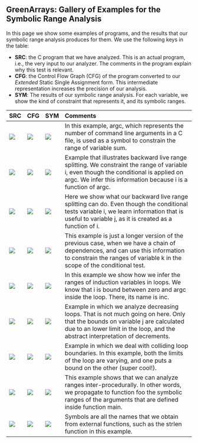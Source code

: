 ## GreenArrays: Gallery of Examples for the Symbolic Range Analysis ##

In this page we show some examples of programs, and the results that our symbolic range analysis produces for them. We use the following keys in the table:

  * **SRC**: the C program that we have analyzed. This is an actual program, i.e., the very input to our analyzer. The comments in the program explain why this test is relevant.
  * **CFG**: the Control Flow Graph (CFG) of the program converted to our _Extended_ Static Single Assignment form. This intermediate representation increases the precision of our analysis.
  * **SYM**: The results of our symbolic range analysis. For each variable, we show the kind of constraint that represents it, and its symbolic ranges.

| **SRC** | **CFG** | **SYM** | **Comments** |
|:--------|:--------|:--------|:-------------|
| [![](http://homepages.dcc.ufmg.br/~fernando/images/c.jpg)](https://code.google.com/p/ecosoc/source/browse/src/tests/sra/if0.txt) | [![](http://homepages.dcc.ufmg.br/~fernando/images/flowchart.jpg)](http://www.dcc.ufmg.br/~fernando/images/sra/if0.pdf) | [![](http://homepages.dcc.ufmg.br/~fernando/images/symbol.jpg)](https://code.google.com/p/ecosoc/source/browse/src/tests/sra/if0.sym) | In this example, argc, which represents the number of command line arguments in a C file, is used as a symbol to constrain the range of variable sum.  |
| [![](http://homepages.dcc.ufmg.br/~fernando/images/c.jpg)](https://code.google.com/p/ecosoc/source/browse/src/tests/sra/if3.txt) | [![](http://homepages.dcc.ufmg.br/~fernando/images/flowchart.jpg)](http://www.dcc.ufmg.br/~fernando/images/sra/if3.pdf) | [![](http://homepages.dcc.ufmg.br/~fernando/images/symbol.jpg)](https://code.google.com/p/ecosoc/source/browse/src/tests/sra/if3.sym) | Example that illustrates backward live range splitting. We constraint the range of variable i, even though the conditional is applied on argc. We infer this information because i is a function of argc.  |
| [![](http://homepages.dcc.ufmg.br/~fernando/images/c.jpg)](https://code.google.com/p/ecosoc/source/browse/src/tests/sra/if1.txt) | [![](http://homepages.dcc.ufmg.br/~fernando/images/flowchart.jpg)](http://www.dcc.ufmg.br/~fernando/images/sra/if1.pdf) | [![](http://homepages.dcc.ufmg.br/~fernando/images/symbol.jpg)](https://code.google.com/p/ecosoc/source/browse/src/tests/sra/if1.sym) | Here we show what our backward live range splitting can do. Even though the conditional tests variable i, we learn information that is useful to variable j, as it is created as a function of i.  |
| [![](http://homepages.dcc.ufmg.br/~fernando/images/c.jpg)](https://code.google.com/p/ecosoc/source/browse/src/tests/sra/if2.txt) | [![](http://homepages.dcc.ufmg.br/~fernando/images/flowchart.jpg)](http://www.dcc.ufmg.br/~fernando/images/sra/if2.pdf) | [![](http://homepages.dcc.ufmg.br/~fernando/images/symbol.jpg)](https://code.google.com/p/ecosoc/source/browse/src/tests/sra/if2.sym) | This example is just a longer version of the previous case, when we have a chain of dependences, and can use this information to constrain the ranges of variable k in the scope of the conditional test.  |
| [![](http://homepages.dcc.ufmg.br/~fernando/images/c.jpg)](https://code.google.com/p/ecosoc/source/browse/src/tests/sra/loop0.txt) | [![](http://homepages.dcc.ufmg.br/~fernando/images/flowchart.jpg)](http://www.dcc.ufmg.br/~fernando/images/sra/loop0.pdf) | [![](http://homepages.dcc.ufmg.br/~fernando/images/symbol.jpg)](https://code.google.com/p/ecosoc/source/browse/src/tests/sra/loop0.sym) | In this example we show how we infer the ranges of induction variables in loops. We know that i is bound between zero and argc inside the loop. There, its name is inc.  |
| [![](http://homepages.dcc.ufmg.br/~fernando/images/c.jpg)](https://code.google.com/p/ecosoc/source/browse/src/tests/sra/loop2.txt) | [![](http://homepages.dcc.ufmg.br/~fernando/images/flowchart.jpg)](http://www.dcc.ufmg.br/~fernando/images/sra/loop2.pdf) | [![](http://homepages.dcc.ufmg.br/~fernando/images/symbol.jpg)](https://code.google.com/p/ecosoc/source/browse/src/tests/sra/loop2.sym) | Example in which we analyze decreasing loops. That is not much going on here. Only that the bounds on variable j are calculated due to an lower limit in the loop, and the abstract interpretation of decrements. |
| [![](http://homepages.dcc.ufmg.br/~fernando/images/c.jpg)](https://code.google.com/p/ecosoc/source/browse/src/tests/sra/loop1.txt) | [![](http://homepages.dcc.ufmg.br/~fernando/images/flowchart.jpg)](http://www.dcc.ufmg.br/~fernando/images/sra/loop1.pdf) | [![](http://homepages.dcc.ufmg.br/~fernando/images/symbol.jpg)](https://code.google.com/p/ecosoc/source/browse/src/tests/sra/loop1.sym) | Example in which we deal with colliding loop boundaries. In this example, both the limits of the loop are varying, and one puts a bound on the other (super cool!). |
| [![](http://homepages.dcc.ufmg.br/~fernando/images/c.jpg)](https://code.google.com/p/ecosoc/source/browse/src/tests/sra/inter0.txt) | [![](http://homepages.dcc.ufmg.br/~fernando/images/flowchart.jpg)](http://www.dcc.ufmg.br/~fernando/images/sra/inter0.pdf) | [![](http://homepages.dcc.ufmg.br/~fernando/images/symbol.jpg)](https://code.google.com/p/ecosoc/source/browse/src/tests/sra/inter0.sym) | This example shows that we can analyze ranges inter-procedurally. In other words, we propagate to function foo the symbolic ranges of the arguments that are defined inside function main.  |
| [![](http://homepages.dcc.ufmg.br/~fernando/images/c.jpg)](https://code.google.com/p/ecosoc/source/browse/src/tests/sra/extern0.txt) | [![](http://homepages.dcc.ufmg.br/~fernando/images/flowchart.jpg)](http://www.dcc.ufmg.br/~fernando/images/sra/extern0.pdf) | [![](http://homepages.dcc.ufmg.br/~fernando/images/symbol.jpg)](https://code.google.com/p/ecosoc/source/browse/src/tests/sra/extern0.sym) | Symbols are all the names that we obtain from external functions, such as the strlen function in this example.  |